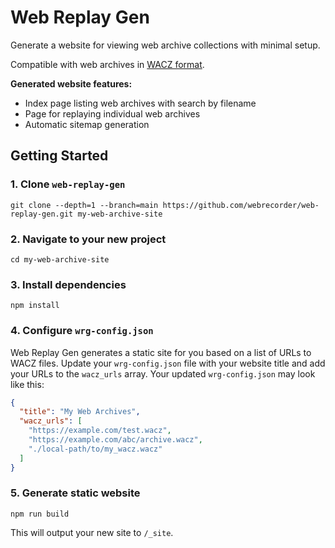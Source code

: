 # Web Replay Gen

Generate a website for viewing web archive collections with minimal setup.

Compatible with web archives in [WACZ format](https://specs.webrecorder.net/wacz/latest/).

**Generated website features:**

- Index page listing web archives with search by filename
- Page for replaying individual web archives
- Automatic sitemap generation
<!-- - IPFS support -->

## Getting Started

### 1. Clone `web-replay-gen`

```
git clone --depth=1 --branch=main https://github.com/webrecorder/web-replay-gen.git my-web-archive-site
```

### 2. Navigate to your new project

```
cd my-web-archive-site
```

### 3. Install dependencies

```
npm install
```

### 4. Configure `wrg-config.json`

Web Replay Gen generates a static site for you based on a list of URLs to WACZ files. Update your `wrg-config.json` file with your website title and add your URLs to the `wacz_urls` array. Your updated `wrg-config.json` may look like this:

```json
{
  "title": "My Web Archives",
  "wacz_urls": [
    "https://example.com/test.wacz",
    "https://example.com/abc/archive.wacz",
    "./local-path/to/my_wacz.wacz"
  ]
}
```

<!-- URLs can be relative paths to WACZ files in your local filesystem or remote URLs to WACZ files hosted online. -->

### 5. Generate static website

```
npm run build
```

This will output your new site to `/_site`.
